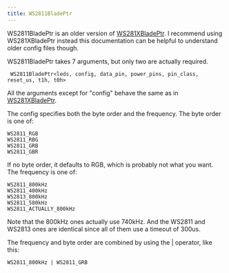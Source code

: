 ```yaml
---
title: WS2811BladePtr
---
```

WS2811BladePtr is an older version of [WS281XBladePtr](ws281xbladeptr.html). I recommend using WS281XBladePtr instead this documentation can be helpful to understand older config files though.

WS2811BladePtr takes 7 arguments, but only two are actually required.

     WS2811BladePtr<leds, config, data_pin, power_pins, pin_class, reset_us, t1h, t0h>

All the arguments except for "config" behave the same as in [WS281XBladePtr](ws281xbladeptr.html).

The config specifies both the byte order and the frequency. The byte order is one of:

    WS2811_RGB
    WS2811_RBG
    WS2811_GRB
    WS2811_GBR

If no byte order, it defaults to RGB, which is probably not what you want.
The frequency is one of:

    WS2811_800kHz
    WS2811_400kHz
    WS2813_800kHz
    WS2811_580kHz
    WS2811_ACTUALLY_800kHz

Note that the 800kHz ones actually use 740kHz. And the WS2811 and WS2813 ones are identical since all of them use a timeout of 300us.

The frequency and byte order are combined by using the | operator, like this:

    WS2811_800kHz | WS2811_GRB
